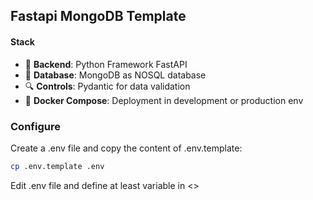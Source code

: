 ## Fastapi MongoDB Template

#### Stack

- 🐍 **Backend**: Python Framework FastAPI
- 📓 **Database**: MongoDB as NOSQL database
- 🔍 **Controls**: Pydantic for data validation
- 🐋 **Docker Compose**: Deployment in development or production env

### Configure

Create a .env file and copy the content of .env.template:

```bash
cp .env.template .env
```
Edit .env file and define at least variable in <>
